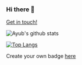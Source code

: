 ### Hi there 👋
[Get in touch!](mailto:ayubaswad@gmail.com)

<!--
**fsevenm/fsevenm** is a ✨ _special_ ✨ repository because its `README.md` (this file) appears on your GitHub profile.

Here are some ideas to get you started:

- 🔭 I’m currently working on ...
- 🌱 I’m currently learning ...
- 👯 I’m looking to collaborate on ...
- 🤔 I’m looking for help with ...
- 💬 Ask me about ...
- 📫 How to reach me: ...
- 😄 Pronouns: ...
- ⚡ Fun fact: ...
-->

![Ayub's github stats](https://github-readme-stats.vercel.app/api?username=fsevenm&count_private=true&show_icons=true)

[![Top Langs](https://github-readme-stats.vercel.app/api/top-langs/?username=fsevenm&layout=compact)](https://github.com/anuraghazra/github-readme-stats)


Create your own badge [here](https://github.com/anuraghazra/github-readme-stats)
